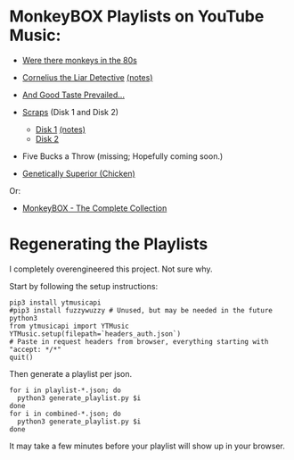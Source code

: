 # MonkeyBOX Playlists on YouTube Music:

* [Were there monkeys in the 80s](https://music.youtube.com/playlist?list=PL5O3j7EHU9drsNR_MQXBQYcGjOmykxQKE)
* [Cornelius the Liar Detective](https://music.youtube.com/playlist?list=PL5O3j7EHU9doVZBlkgxUDX224yDy15J53) [(notes)](playlist-cornelius.notes.md)
* [And Good Taste Prevailed...](https://music.youtube.com/playlist?list=PL5O3j7EHU9dos_K9hnsbccAFxir0Mto4f)

* [Scraps](https://music.youtube.com/playlist?list=PL5O3j7EHU9drX2Z3lkCyF13uWuYx5me-q) (Disk 1 and Disk 2)
  * [Disk 1](https://music.youtube.com/playlist?list=PL5O3j7EHU9dpp6U8RWpaBTt9dE80cFWDy) [(notes)](playlist-scraps.notes.md)
  * [Disk 2](https://music.youtube.com/playlist?list=PL5O3j7EHU9dpgflMh288Y6PJvYO5Fh8b4)
* Five Bucks a Throw (missing; Hopefully coming soon.)
* [Genetically Superior (Chicken)](https://music.youtube.com/playlist?list=PL5O3j7EHU9drmzr3rjfcG5cAa-je5Gbbs)

Or:
* [MonkeyBOX - The Complete Collection](https://music.youtube.com/playlist?list=PL5O3j7EHU9doP8HViLGrjZQaYG9oksQ75)

# Regenerating the Playlists

I completely overengineered this project. Not sure why.

Start by following the setup instructions:
```
pip3 install ytmusicapi
#pip3 install fuzzywuzzy # Unused, but may be needed in the future
python3
from ytmusicapi import YTMusic
YTMusic.setup(filepath=`headers_auth.json`)
# Paste in request headers from browser, everything starting with "accept: */*"
quit()
```

Then generate a playlist per json.

```
for i in playlist-*.json; do
  python3 generate_playlist.py $i
done
for i in combined-*.json; do
  python3 generate_playlist.py $i
done
```

It may take a few minutes before your playlist will show up in your browser.
